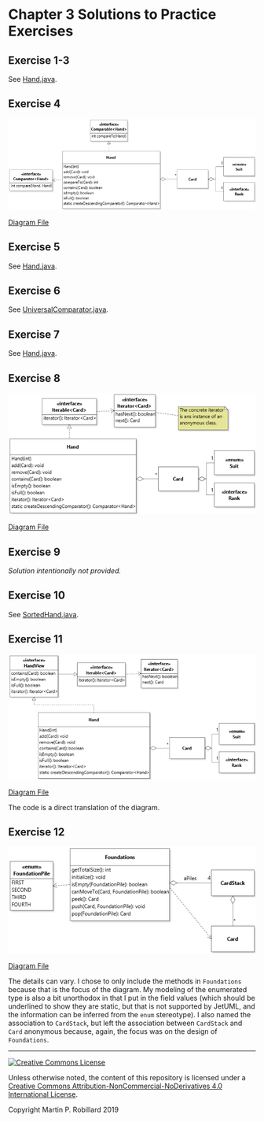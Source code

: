 # Chapter 3 Solutions to Practice Exercises

## Exercise 1-3

See [Hand.java](../solutions-code/chapter3/Hand.java).

## Exercise 4

![](c3-exercise4.png)

[Diagram File](c3-exercise4.class.jet)

## Exercise 5

See [Hand.java](../solutions-code/chapter3/Hand.java).

## Exercise 6

See [UniversalComparator.java](../solutions-code/chapter3/UniversalComparator.java).

## Exercise 7

See [Hand.java](../solutions-code/chapter3/Hand.java).

## Exercise 8

![](c3-exercise8.png)

[Diagram File](c3-exercise8.class.jet)

## Exercise 9

*Solution intentionally not provided.*

## Exercise 10

See [SortedHand.java](../solutions-code/chapter3/SortedHand.java).

## Exercise 11

![](c3-exercise11.png)

[Diagram File](c3-exercise11.class.jet)

The code is a direct translation of the diagram.

## Exercise 12

![](c3-exercise12.png)

[Diagram File](c3-exercise12.class.jet)

The details can vary. I chose to only include the methods in `Foundations` because that is the focus of the diagram. My modeling of the enumerated type is also a bit unorthodox in that I put in the field values (which should be underlined to show they are static, but that is not supported by JetUML, and the information can be inferred from the `enum` stereotype). I also named the association to `CardStack`, but left the association between `CardStack` and `Card` anonymous because, again, the focus was on the design of `Foundations`.

---
<a rel="license" href="http://creativecommons.org/licenses/by-nc-nd/4.0/"><img alt="Creative Commons License" style="border-width:0" src="https://i.creativecommons.org/l/by-nc-nd/4.0/88x31.png" /></a>

Unless otherwise noted, the content of this repository is licensed under a <a rel="license" href="http://creativecommons.org/licenses/by-nc-nd/4.0/">Creative Commons Attribution-NonCommercial-NoDerivatives 4.0 International License</a>. 

Copyright Martin P. Robillard 2019